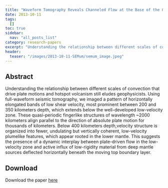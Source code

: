 ```yaml
---
title: "Waveform Tomography Reveals Channeled Flow at the Base of the Oceanic Asthenosphere"
date: 2013-10-11
tags:
  []
toc: true
sidebar:
  nav: "all_posts_list"
category: research-papers
excerpt: "Understanding the relationship between different scales of convection that drive plate motions and hotspot volcanism still eludes geophysicists. Using full-waveform seismic tomography, we imaged a pattern of horizontally elongated bands of low shear velocity, most prominent between 200 and 350 kilometers depth, which extends below the well-developed low-velocity zone. "
header:
  teaser: "/images/2013-10-11-SEMum/semum_image.jpeg"
---
```



## Abstract

Understanding the relationship between different scales of convection that drive plate motions and hotspot volcanism still eludes geophysicists. Using full-waveform seismic tomography, we imaged a pattern of horizontally elongated bands of low shear velocity, most prominent between 200 and 350 kilometers depth, which extends below the well-developed low-velocity zone. These quasi-periodic fingerlike structures of wavelength ~2000 kilometers align parallel to the direction of absolute plate motion for thousands of kilometers. Below 400 kilometers depth,velocity structure is organized into fewer, undulating but vertically coherent, low-velocity plumelike features, which appear rooted in the lower mantle. This suggests the presence of a dynamic interplay between plate-driven flow in the low-velocity zone and active influx of low-rigidity material from deep mantle sources deflected horizontally beneath the moving top boundary layer.

## Download
Download the paper <a href="https://www.science.org/doi/10.1126/science.1241514" class="btn btn--success">here</a>
